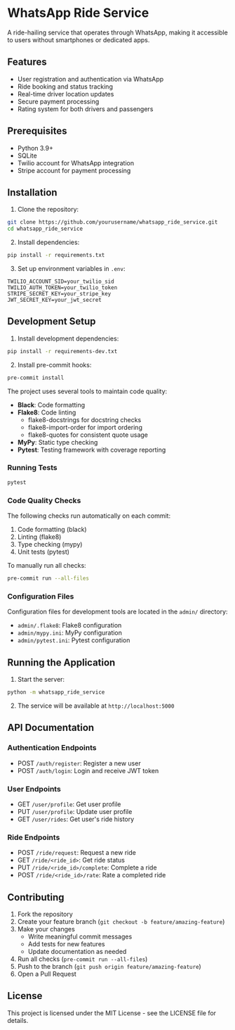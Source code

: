 # WhatsApp Ride Service

A ride-hailing service that operates through WhatsApp, making it accessible to users without smartphones or dedicated apps.

## Features

- User registration and authentication via WhatsApp
- Ride booking and status tracking
- Real-time driver location updates
- Secure payment processing
- Rating system for both drivers and passengers

## Prerequisites

- Python 3.9+
- SQLite
- Twilio account for WhatsApp integration
- Stripe account for payment processing

## Installation

1. Clone the repository:
```bash
git clone https://github.com/yourusername/whatsapp_ride_service.git
cd whatsapp_ride_service
```

2. Install dependencies:
```bash
pip install -r requirements.txt
```

3. Set up environment variables in `.env`:
```
TWILIO_ACCOUNT_SID=your_twilio_sid
TWILIO_AUTH_TOKEN=your_twilio_token
STRIPE_SECRET_KEY=your_stripe_key
JWT_SECRET_KEY=your_jwt_secret
```

## Development Setup

1. Install development dependencies:
```bash
pip install -r requirements-dev.txt
```

2. Install pre-commit hooks:
```bash
pre-commit install
```

The project uses several tools to maintain code quality:

- **Black**: Code formatting
- **Flake8**: Code linting
  - flake8-docstrings for docstring checks
  - flake8-import-order for import ordering
  - flake8-quotes for consistent quote usage
- **MyPy**: Static type checking
- **Pytest**: Testing framework with coverage reporting

### Running Tests

```bash
pytest
```

### Code Quality Checks

The following checks run automatically on each commit:

1. Code formatting (black)
2. Linting (flake8)
3. Type checking (mypy)
4. Unit tests (pytest)

To manually run all checks:
```bash
pre-commit run --all-files
```

### Configuration Files

Configuration files for development tools are located in the `admin/` directory:
- `admin/.flake8`: Flake8 configuration
- `admin/mypy.ini`: MyPy configuration
- `admin/pytest.ini`: Pytest configuration

## Running the Application

1. Start the server:
```bash
python -m whatsapp_ride_service
```

2. The service will be available at `http://localhost:5000`

## API Documentation

### Authentication Endpoints
- POST `/auth/register`: Register a new user
- POST `/auth/login`: Login and receive JWT token

### User Endpoints
- GET `/user/profile`: Get user profile
- PUT `/user/profile`: Update user profile
- GET `/user/rides`: Get user's ride history

### Ride Endpoints
- POST `/ride/request`: Request a new ride
- GET `/ride/<ride_id>`: Get ride status
- PUT `/ride/<ride_id>/complete`: Complete a ride
- POST `/ride/<ride_id>/rate`: Rate a completed ride

## Contributing

1. Fork the repository
2. Create your feature branch (`git checkout -b feature/amazing-feature`)
3. Make your changes
   - Write meaningful commit messages
   - Add tests for new features
   - Update documentation as needed
4. Run all checks (`pre-commit run --all-files`)
5. Push to the branch (`git push origin feature/amazing-feature`)
6. Open a Pull Request

## License

This project is licensed under the MIT License - see the LICENSE file for details.
